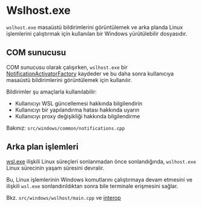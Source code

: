 # Wslhost.exe 

`wslhost.exe` masaüstü bildirimlerini görüntülemek ve arka planda Linux işlemlerini çalıştırmak için kullanılan bir Windows yürütülebilir dosyasıdır.

## COM sunucusu

COM sunucusu olarak çalışırken, `wslhost.exe` bir [NotificationActivatorFactory](https://learn.microsoft.com/dotnet/api/microsoft.toolkit.uwp.notifications.notificationactivator?view=win-comm-toolkit-dotnet-7.1) kaydeder ve bu daha sonra kullanıcıya masaüstü bildirimlerini görüntülemek için kullanılır.

Bildirimler şu amaçlarla kullanılabilir:

- Kullanıcıyı WSL güncellemesi hakkında bilgilendirin
- Kullanıcıyı bir yapılandırma hatası hakkında uyarın
- Kullanıcıyı proxy değişikliği hakkında bilgilendirme

Bakınız: `src/windows/common/notifications.cpp`

## Arka plan işlemleri 

[wsl.exe](wsl.exe.md) ilişkili Linux süreçleri sonlanmadan önce sonlandığında, `wslhost.exe` Linux sürecinin yaşam süresini devralır. 

Bu, Linux işlemlerinin Windows komutlarını çalıştırmaya devam etmesini ve ilişkili `wsl.exe` sonlandırıldıktan sonra bile terminale erişmesini sağlar. 

Bkz. `src/windows/wslhost/main.cpp` ve [interop](interop.md)